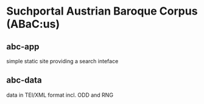 # Suchportal Austrian Baroque Corpus (ABaC:us)

## abc-app
simple static site providing a search inteface

## abc-data
data in TEI/XML format incl. ODD and RNG
